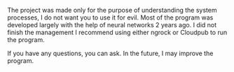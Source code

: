 The project was made only for the purpose of understanding the system processes, I do not want you to use it for evil.
Most of the program was developed largely with the help of neural networks 2 years ago. I did not finish the management
I recommend using either ngrock or Cloudpub to run the program.

If you have any questions, you can ask. In the future, I may improve the program.
